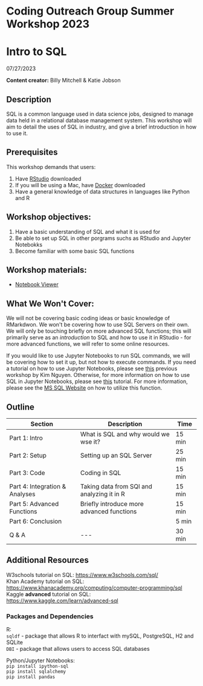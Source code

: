 # Coding Outreach Group Summer Workshop 2023
# Intro to SQL
07/27/2023

__**Content creator:**__ Billy Mitchell & Katie Jobson

## Description
SQL is a common language used in data science jobs, designed to manage data held in a relational database management system. This workshop will aim to detail the uses of SQL in industry, and give a brief introduction in how to use it. 

## Prerequisites
This workshop demands that users:
1. Have [RStudio](https://posit.co/download/rstudio-desktop/) downloaded
2. If you will be using a Mac, have [Docker](https://www.docker.com/) downloaded 
3. Have a general knowledge of data structures in languages like Python and R

    
## Workshop objectives:
1. Have a basic understanding of SQL and what it is used for
2. Be able to set up SQL in other porgrams suchs as RStudio and Jupyter Notebokks
3. Become familiar with some basic SQL functions

## Workshop materials:
- [Notebook Viewer](https://tu-coding-outreach-group.github.io/cog_summer_workshops_2023/sql/index.html)


## What We Won't Cover:
We will not be covering basic coding ideas or basic knowledge of RMarkdwon. We won't be covering how to use SQL Servers on their own. We will only be touching briefly on more advanced SQL functions; this will primarily serve as an *introduction* to SQL and how to use it in RStudio - for more advanced functions, we will refer to some online resources. 

If you would like to use Jupyter Notebooks to run SQL commands, we will be covering how to set it up, but not how to execute commands. If you need a tutorial on how to use Jupyter Notebooks, please see [this](https://github.com/TU-Coding-Outreach-Group/cog_summer_workshops_2021/tree/main/jupyter-notebook) previous workshop by Kim Nguyen. Otherwise, for more information on how to use SQL in Jupyter Notebooks, please see [this](https://docs.devart.com/odbc/sqlserver/python.htm) tutorial. For more information, please see the [MS SQL Website](https://learn.microsoft.com/en-us/sql/connect/python/pyodbc/step-3-proof-of-concept-connecting-to-sql-using-pyodbc?view=sql-server-ver16) on how to utilize this function. 

## Outline
| Section | Description | Time |
| --- | --- | --- |
| Part 1: Intro | What is SQL and why would we wse it? | 15 min |
| Part 2: Setup | Setting up an SQL Server | 25 min |
| Part 3: Code | Coding in SQL | 15 min |
| Part 4: Integration & Analyses | Taking data from SQl and analyzing it in R | 15 min |
| Part 5: Advanced Functions | Briefly introduce more advanced functions | 15 min |
| Part 6: Conclusion |  | 5 min |
| Q & A | --- | 30 min |

## Additional Resources
W3schools tutorial on SQL: https://www.w3schools.com/sql/    
Khan Academy tutorial on SQL: https://www.khanacademy.org/computing/computer-programming/sql   
Kaggle **advanced** tutorial on SQL: https://www.kaggle.com/learn/advanced-sql     

### Packages and Dependencies
R:   
```sqldf``` - package that allows R to interfact with mySQL, PostgreSQL, H2 and SQLite   
```DBI``` - package that allows users to access SQL databases     

Python/Jupyter Notebooks:     
```pip install ipython-sql```    
```pip install sqlalchemy```    
```pip install pandas```    

